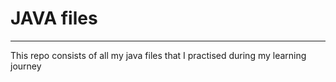 <h1>JAVA files</h1>
<hr>
<p>This repo consists of all my java files that I practised during my learning journey</p>
